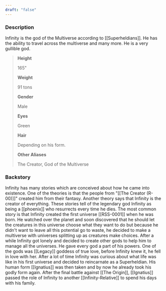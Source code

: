 ```yaml
---
draft: "false"
---
```


### Description
Infinity is the god of the Multiverse according to [[Superheldians]]. He has the ability to travel across the multiverse and many more. He is a very gullible god.
>**Height**
>
>165"
>
>**Weight**
>
>91 tons
>
>**Gender**
>
>Male
>
>**Eyes**
>
>Green
>
>**Hair**
>
>Depending on his form.
>
>**Other Aliases**
>
>The Creator, God of the Multiverse
>


### Backstory
Infinity has many stories which are conceived about how he came into existence. One of the theories is that the people from "[[The Creator (R-00)]]" created him from their fantasy. Another theory says that Infinity is the creator of everything. These stories tell of the legendary god Infinity as being a [[phoenix]] who resurrects every time he dies.
The most common story is that Infinity created the first universe [[RSS-0001]] when he was born. He watched over the planet and soon discovered that he should let the creatures in this universe choose what they want to do but because he didn't want to leave all this potential go to waste, he decided to make a multiverse with universes splitting up as creatures make choices.
After a while Infinity got lonely and decided to create other gods to help him to manage all the universes. He gave every god a part of his powers. One of the gods was [[Legacy]] goddess of true love, before Infinity knew it, he fell in love with her. After a lot of time Infinity was curious about what life was like in his first universe and decided to reincarnate as a Superheldian. His human form [[Ignatius]] was then taken and by now he already took his godly form again. 
After the final battle against [[The Origin]], [[Ignatius]] passed the role of Infinity to another [[Infinity-Relative]] to spend his days with his family.
